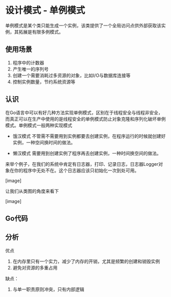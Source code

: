 # 设计模式 - 单例模式

单例模式是某个类只能生成一个实例，该类提供了一个全局访问点供外部获取该实例，其拓展是有限多例模式。

## 使用场景
1. 程序中的计数器
2. 产生唯一的序列号
3. 创建一个需要消耗过多资源的对象，比如I/O与数据库连接等
4. 控制实例数量，节约系统资源等

## 认识
在Go语言中可以有好几种方法实现单例模式，区别在于线程安全与线程非安全，而真正可以在生产中使用的是线程安全的单例模式防止对象克隆和序列化破坏单例模式。单例模式一般两种实现模式

- 饿汉模式
不管需不需要用到实例都要去创建实例，在程序运行的时候就创建好实例，一种空间换时间的做法。

- 懒汉模式
需要用到创建实例了程序再去创建实例，一种时间换空间的做法。

来举个例子，在我们的系统中肯定有日志器，打印、记录日志，日志器Logger对象在你的程序中无处不在。这个日志器应该只初始化一次到处可用。

[image]

让我们从类图的角度来看下

[image]

## Go代码

## 分析
优点
1. 在内存里只有一个实力，减少了内存的开销，尤其是频繁的创建和销毁实例
2. 避免对资源的多重占用

缺点：
1. 与单一职责原则冲突，只有内部逻辑
